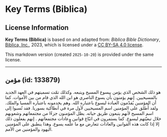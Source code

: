 # Key Terms (Biblica)

## License Information

**Key Terms (Biblica)** is based on and adapted from: _Biblica Bible Dictionary_, [Biblica, Inc.](https://www.biblica.com/), 2023, which is licensed under a [CC BY-SA 4.0 license](https://creativecommons.org/licenses/by-sa/4.0/legalcode.en).

This markdown version (created `2025-10-20`) is provided under the same license.



--------------------------------

## مؤمن (id: 133879)

هو ذلك الشخص الذي يؤمن بيسوع المسيح ويتبعه. وكذلك تمّت تسميتهم في العهد الجديد بالمسيحيين. إنهم يؤمنون بأن يسوع الناصري هو ابن الله الذي قام من بين الأموات. كما أن المؤمنين يُقدّمون العبادة ليسوع باعتباره الله. وهم يخدمونه باعتباره المسيا والملك. ولقد أُطلق على المؤمنين اسم المسيحيين لأول مرة في أنطاكية بسوريا. فقد نُسبوا إلى اسم المسيح لأنهم يتبعون طريق حياته. يظل المؤمنون جزءًا من مجتمعاتهم وشعوبهم خلال تبعيّتهم ليسوع. كما يستمرون في اتبّاع قوانين وعادات مجتمعاتهم . إنهم يفعلون ذلك إلا إذا كانت هذه القوانين والعادات تتعارض مع ما علّمه يسوع. وهذا ينطبق على المؤمنين اليهود والمؤمنين من الأمم.


